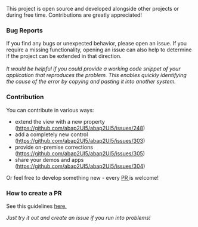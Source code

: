 This project is open source and developed alongside other projects or during free time. Contributions are greatly appreciated!

### Bug Reports
If you find any bugs or unexpected behavior, please open an issue. If you require a missing functionality, opening an issue can also help to determine if the project can be extended in that direction.
<br><br>
_It would be helpful if you could provide a working code snippet of your application that reproduces the problem. This enables quickly identifying the cause of the error by copying and pasting it into another system._

### Contribution
You can contribute in various ways: <br>
* extend the view with a new property (https://github.com/abap2UI5/abap2UI5/issues/248)
*  add a completely new control (https://github.com/abap2UI5/abap2UI5/issues/303)
*  provide on-premise corrections (https://github.com/abap2UI5/abap2UI5/issues/305)
*  share your demos and apps (https://github.com/abap2UI5/abap2UI5/issues/304)

Or feel free to develop something new - every [PR ](https://github.com/abap2UI5/abap2UI5/pulls) is welcome!

### How to create a PR
See this guidelines [here.](https://github.com/abap2UI5/abap2UI5/blob/main/docs/how_to_contribute.md)


_Just try it out and create an issue if you run into problems!_
